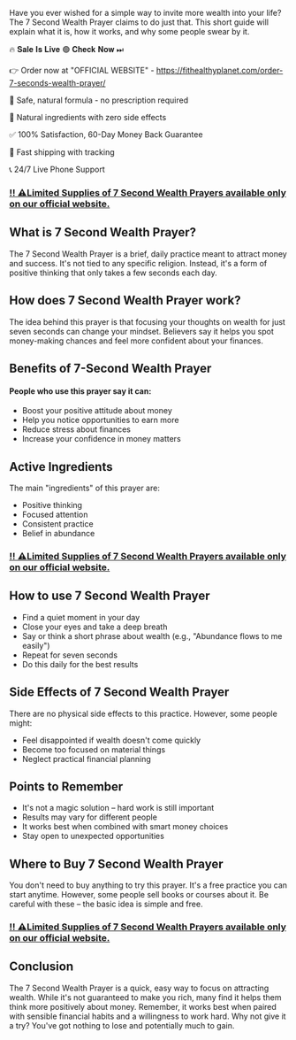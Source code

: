Have you ever wished for a simple way to invite more wealth into your life? The 7 Second Wealth Prayer claims to do just that. This short guide will explain what it is, how it works, and why some people swear by it.

🔥 𝐒𝐚𝐥𝐞 𝐈𝐬 𝐋𝐢𝐯𝐞 🟢 𝐂𝐡𝐞𝐜𝐤 𝐍𝐨𝐰 ⏭

👉 Order now at "OFFICIAL WEBSITE" - https://fithealthyplanet.com/order-7-seconds-wealth-prayer/

🔵 Safe, natural formula - no prescription required

🌿 Natural ingredients with zero side effects

✅ 100% Satisfaction, 60-Day Money Back Guarantee

🚚 Fast shipping with tracking 

📞 24/7 Live Phone Support

### [‼️ ⚠️Limited Supplies of 7 Second Wealth Prayers available only on our official website.](https://fithealthyplanet.com/order-7-seconds-wealth-prayer/)


## What is 7 Second Wealth Prayer?

The 7 Second Wealth Prayer is a brief, daily practice meant to attract money and success. It's not tied to any specific religion. Instead, it's a form of positive thinking that only takes a few seconds each day.

## How does 7 Second Wealth Prayer work?

The idea behind this prayer is that focusing your thoughts on wealth for just seven seconds can change your mindset. Believers say it helps you spot money-making chances and feel more confident about your finances.

## Benefits of 7-Second Wealth Prayer

#### People who use this prayer say it can:

- Boost your positive attitude about money
- Help you notice opportunities to earn more
- Reduce stress about finances
- Increase your confidence in money matters

## Active Ingredients

The main "ingredients" of this prayer are:

- Positive thinking
- Focused attention
- Consistent practice
- Belief in abundance

### [‼️ ⚠️Limited Supplies of 7 Second Wealth Prayers available only on our official website.](https://fithealthyplanet.com/order-7-seconds-wealth-prayer/)

## How to use 7 Second Wealth Prayer

- Find a quiet moment in your day
- Close your eyes and take a deep breath
- Say or think a short phrase about wealth (e.g., "Abundance flows to me easily")
- Repeat for seven seconds
- Do this daily for the best results

## Side Effects of 7 Second Wealth Prayer

There are no physical side effects to this practice. However, some people might:

- Feel disappointed if wealth doesn't come quickly
- Become too focused on material things
- Neglect practical financial planning

## Points to Remember

- It's not a magic solution – hard work is still important
- Results may vary for different people
- It works best when combined with smart money choices
- Stay open to unexpected opportunities

## Where to Buy 7 Second Wealth Prayer

You don't need to buy anything to try this prayer. It's a free practice you can start anytime. However, some people sell books or courses about it. Be careful with these – the basic idea is simple and free.

### [‼️ ⚠️Limited Supplies of 7 Second Wealth Prayers available only on our official website.](https://fithealthyplanet.com/order-7-seconds-wealth-prayer/)

## Conclusion

The 7 Second Wealth Prayer is a quick, easy way to focus on attracting wealth. While it's not guaranteed to make you rich, many find it helps them think more positively about money. Remember, it works best when paired with sensible financial habits and a willingness to work hard. Why not give it a try? You've got nothing to lose and potentially much to gain.
